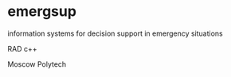 # emergsup
information systems for decision support in emergency situations

RAD
c++

Moscow Polytech
